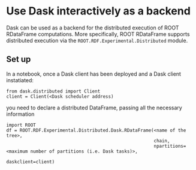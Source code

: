 <!--
 Copyright 2021 dciangot
 
 Licensed under the Apache License, Version 2.0 (the "License");
 you may not use this file except in compliance with the License.
 You may obtain a copy of the License at
 
     http://www.apache.org/licenses/LICENSE-2.0
 
 Unless required by applicable law or agreed to in writing, software
 distributed under the License is distributed on an "AS IS" BASIS,
 WITHOUT WARRANTIES OR CONDITIONS OF ANY KIND, either express or implied.
 See the License for the specific language governing permissions and
 limitations under the License.
-->
# Use Dask interactively as a backend
Dask can be used as a backend for the distributed execution of ROOT RDataFrame computations. More specifically, ROOT RDataFrame supports distributed execution via the ```ROOT.RDF.Experimental.Distributed``` module.

## Set up
In a notebook, once a Dask client has been deployed and a Dask client instatiated:
```
from dask.distributed import Client
client = Client(<Dask scheduler address)
```

you need to declare a distributed DataFrame, passing all the necessary information
```
import ROOT
df = ROOT.RDF.Experimental.Distributed.Dask.RDataFrame(<name of the tree>, 
                                                       chain, 
                                                       npartitions=<maximum number of partitions (i.e. Dask tasks)>, 
                                                       daskclient=client)
```
